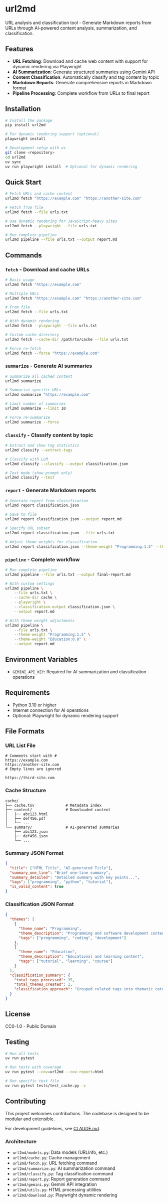 # url2md

URL analysis and classification tool - Generate Markdown reports from URLs through AI-powered content analysis, summarization, and classification.

## Features

- **URL Fetching**: Download and cache web content with support for dynamic rendering via Playwright
- **AI Summarization**: Generate structured summaries using Gemini API
- **Content Classification**: Automatically classify and tag content by topic
- **Markdown Reports**: Generate comprehensive reports in Markdown format
- **Pipeline Processing**: Complete workflow from URLs to final report

## Installation

```bash
# Install the package
pip install url2md

# For dynamic rendering support (optional)
playwright install

# Development setup with uv
git clone <repository>
cd url2md
uv sync
uv run playwright install  # Optional for dynamic rendering
```

## Quick Start

```bash
# Fetch URLs and cache content
url2md fetch "https://example.com" "https://another-site.com"

# Fetch from file
url2md fetch --file urls.txt

# Use dynamic rendering for JavaScript-heavy sites
url2md fetch --playwright --file urls.txt

# Run complete pipeline
url2md pipeline --file urls.txt --output report.md
```

## Commands

### `fetch` - Download and cache URLs

```bash
# Basic usage
url2md fetch "https://example.com"

# Multiple URLs
url2md fetch "https://example.com" "https://another-site.com"

# From file
url2md fetch --file urls.txt

# With dynamic rendering
url2md fetch --playwright --file urls.txt

# Custom cache directory
url2md fetch --cache-dir /path/to/cache --file urls.txt

# Force re-fetch
url2md fetch --force "https://example.com"
```

### `summarize` - Generate AI summaries

```bash
# Summarize all cached content
url2md summarize

# Summarize specific URLs
url2md summarize "https://example.com"

# Limit number of summaries
url2md summarize --limit 10

# Force re-summarize
url2md summarize --force
```

### `classify` - Classify content by topic

```bash
# Extract and show tag statistics
url2md classify --extract-tags

# Classify with LLM
url2md classify --classify --output classification.json

# Test mode (show prompt only)
url2md classify --test
```

### `report` - Generate Markdown reports

```bash
# Generate report from classification
url2md report classification.json

# Save to file
url2md report classification.json --output report.md

# Specify URL subset
url2md report classification.json --file urls.txt

# Adjust theme weights for classification
url2md report classification.json --theme-weight "Programming:1.5" --theme-weight "Education:0.8"
```

### `pipeline` - Complete workflow

```bash
# Run complete pipeline
url2md pipeline --file urls.txt --output final-report.md

# With custom settings
url2md pipeline \
    --file urls.txt \
    --cache-dir cache \
    --playwright \
    --classification-output classification.json \
    --output report.md

# With theme weight adjustments
url2md pipeline \
    --file urls.txt \
    --theme-weight "Programming:1.5" \
    --theme-weight "Education:0.8" \
    --output report.md
```

## Environment Variables

- `GEMINI_API_KEY`: Required for AI summarization and classification operations

## Requirements

- Python 3.10 or higher
- Internet connection for AI operations
- Optional: Playwright for dynamic rendering support

## File Formats

### URL List File
```
# Comments start with #
https://example.com
https://another-site.com
# Empty lines are ignored

https://third-site.com
```

### Cache Structure
```
cache/
├── cache.tsv              # Metadata index
├── content/               # Downloaded content
│   ├── abc123.html
│   ├── def456.pdf
│   └── ...
└── summary/               # AI-generated summaries
    ├── abc123.json
    ├── def456.json
    └── ...
```

### Summary JSON Format
```json
{
  "title": ["HTML Title", "AI-generated Title"],
  "summary_one_line": "Brief one-line summary",
  "summary_detailed": "Detailed summary with key points...",
  "tags": ["programming", "python", "tutorial"],
  "is_valid_content": true
}
```

### Classification JSON Format
```json
{
  "themes": [
    {
      "theme_name": "Programming",
      "theme_description": "Programming and software development content",
      "tags": ["programming", "coding", "development"]
    },
    {
      "theme_name": "Education", 
      "theme_description": "Educational and learning content",
      "tags": ["tutorial", "learning", "course"]
    }
  ],
  "classification_summary": {
    "total_tags_processed": 35,
    "total_themes_created": 2,
    "classification_approach": "Grouped related tags into thematic categories"
  }
}
```

## License

CC0-1.0 - Public Domain

## Testing

```bash
# Run all tests
uv run pytest

# Run tests with coverage
uv run pytest --cov=url2md --cov-report=html

# Run specific test file
uv run pytest tests/test_cache.py -v
```

## Contributing

This project welcomes contributions. The codebase is designed to be modular and extensible.

For development guidelines, see [CLAUDE.md](CLAUDE.md).

### Architecture

- `url2md/models.py`: Data models (URLInfo, etc.)
- `url2md/cache.py`: Cache management
- `url2md/fetch.py`: URL fetching command
- `url2md/summarize.py`: AI summarization command
- `url2md/classify.py`: Tag classification command
- `url2md/report.py`: Report generation command
- `url2md/gemini.py`: Gemini API integration
- `url2md/utils.py`: HTML processing utilities
- `url2md/download.py`: Playwright dynamic rendering